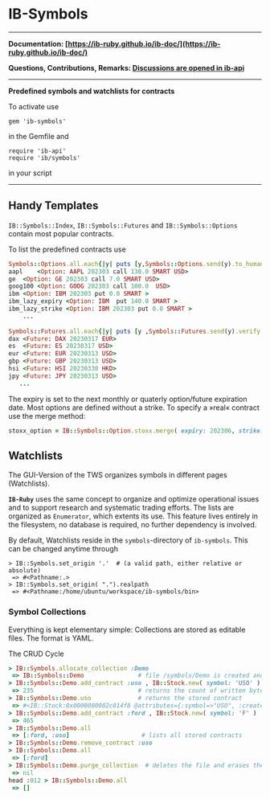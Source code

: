 # IB-Symbols

---
__Documentation: [https://ib-ruby.github.io/ib-doc/](https://ib-ruby.github.io/ib-doc/)__  

__Questions, Contributions, Remarks: [Discussions are opened in ib-api](https://github.com/ib-ruby/ib-api/discussions)__

---
__Predefined symbols and watchlists for contracts__

To activate use

```
gem 'ib-symbols'
```
in the Gemfile and 
```
require 'ib-api'
require 'ib/symbols'
```
in your script

---

## Handy Templates

`IB::Symbols::Index`, `IB::Symbols::Futures` and `IB::Symbols::Options` contain most popular contracts.

To list the predefined contracts use
```ruby
Symbols::Options.all.each{|y| puts [y,Symbols::Options.send(y).to_human].join( "\t")}
aapl	<Option: AAPL 202303 call 130.0 SMART USD>
ge	<Option: GE 202303 call 7.0 SMART USD>
goog100	<Option: GOOG 202303 call 100.0  USD>
ibm	<Option: IBM 202303 put 0.0 SMART >
ibm_lazy_expiry	<Option: IBM  put 140.0 SMART >
ibm_lazy_strike	<Option: IBM 202303 put 0.0 SMART >
    ...
    
Symbols::Futures.all.each{|y| puts [y ,Symbols::Futures.send(y).verify.to_human].join "\t" }
dax	<Future: DAX 20230317 EUR>
es	<Future: ES 20230317 USD>
eur	<Future: EUR 20230313 USD>
gbp	<Future: GBP 20230313 USD>
hsi	<Future: HSI 20230330 HKD>
jpy	<Future: JPY 20230313 USD>
   ...

```
The expiry is set to the next monthly or quaterly option/future expiration date. Most options are defined
without a strike. To specify a »real« contract use the merge method:

```ruby
stoxx_option = IB::Symbols::Option.stoxx.merge( expiry: 202306, strike: 3950, right: :call )
```


## Watchlists


The GUI-Version of the TWS organizes symbols in different pages (Watchlists). 

**`IB-Ruby`** uses the same concept to organize and optimize operational issues and to support research and systematic trading efforts. The lists are organized as `Enumerator`, which extents its use. This feature lives entirely in the filesystem, no database is required, no further dependency is involved.

By default, Watchlists reside in the `symbols`-directory of `ib-symbols`. This can be changed anytime through
```
> IB::Symbols.set_origin '.'  # (a valid path, either relative or absolute)
 => #<Pathname:.> 
> IB::Symbols.set_origin( ".").realpath
 => #<Pathname:/home/ubuntu/workspace/ib-symbols/bin>
```


### Symbol Collections
Everything is kept elementary simple: Collections are stored as editable files. The format is YAML. 

The CRUD Cycle
```ruby
> IB::Symbols.allocate_collection :Demo
 => IB::Symbols::Demo               # file /symbols/Demo is created and Modul is established
> IB::Symbols::Demo.add_contract :uso , IB::Stock.new( symbol: 'USO' )
 => 235                             # returns the count of written bytes to the file 
> IB::Symbols::Demo.uso             # returns the stored contract
 => #<IB::Stock:0x0000000002c814f8 @attributes={:symbol=>"USO", :created_at=>2018-04-29 18:47:01 +0000, :con_id=>0, :right=>"", :exchange=>"SMART", :include_expired=>false, :sec_type=>"STK", :currency=>"USD"}> 
> IB::Symbols::Demo.add_contract :ford , IB::Stock.new( symbol: 'F' )
 => 465 
> IB::Symbols::Demo.all
 => [:ford, :uso]                    # lists all stored contracts
> IB::Symbols::Demo.remove_contract :uso
> IB::Symbols::Demo.all
 => [:ford] 
> IB::Symbols::Demo.purge_collection  # deletes the file and erases the contracts kept in memory
 => nil 
head :012 > IB::Symbols::Demo.all
 => [] 
```


```



